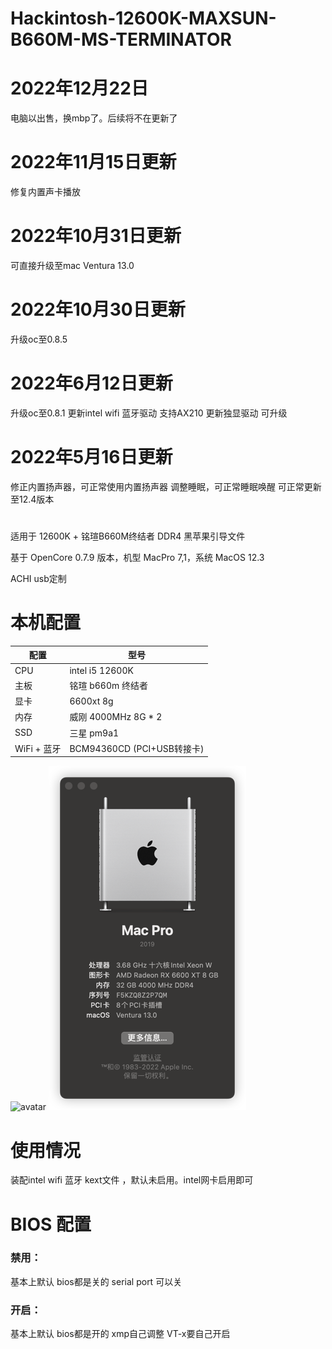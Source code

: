 # Hackintosh-12600K-MAXSUN-B660M-MS-TERMINATOR

# 2022年12月22日
电脑以出售，换mbp了。后续将不在更新了

# 2022年11月15日更新
修复内置声卡播放
# 2022年10月31日更新
可直接升级至mac Ventura 13.0
# 2022年10月30日更新
升级oc至0.8.5

# 2022年6月12日更新
升级oc至0.8.1 
更新intel wifi 蓝牙驱动 支持AX210
更新独显驱动
可升级

# 2022年5月16日更新

修正内置扬声器，可正常使用内置扬声器
调整睡眠，可正常睡眠唤醒
可正常更新至12.4版本

#
适用于 12600K + 铭瑄B660M终结者 DDR4 黑苹果引导文件

基于 OpenCore 0.7.9 版本，机型 MacPro 7,1，系统 MacOS 12.3

ACHI usb定制


# 本机配置

| 配置        | 型号                      |
|-----------|-------------------------|
| CPU       | intel i5 12600K         |
| 主板        | 铭瑄 b660m 终结者            |
| 显卡        | 6600xt 8g               |
| 内存        | 威刚 4000MHz 8G * 2       |
| SSD       | 三星 pm9a1                |
| WiFi + 蓝牙 | BCM94360CD (PCI+USB转接卡) |

![avatar](png.jpg)
![avatar](img.png)
# 使用情况
装配intel wifi 蓝牙 kext文件 ，默认未启用。intel网卡启用即可

# BIOS 配置


### 禁用：

基本上默认 bios都是关的
serial port 可以关
### 开启：
基本上默认 bios都是开的
xmp自己调整
VT-x要自己开启
